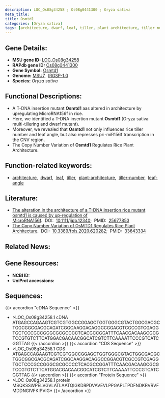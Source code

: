 ```yaml
---
description: LOC_Os08g34258 ; Os08g0441300 ; Oryza sativa
meta_title:
title: Osmtd1
categories: [Oryza sativa]
tags: [architecture, dwarf, leaf, tiller, plant architecture, tiller number, leaf angle]
---
```


## Gene Details:
- **MSU gene ID:** [LOC_Os08g34258](http://rice.uga.edu/cgi-bin/ORF_infopage.cgi?orf=LOC_Os08g34258)  
- **RAPdb gene ID:** [Os08g0441300](https://rapdb.dna.affrc.go.jp/locus/?name=Os08g0441300)  
- **Gene Symbol:** <u>Osmtd1</u>
- **Genome:**  [MSU7](http://rice.uga.edu/),&nbsp;&nbsp;[IRGSP-1.0](https://rapdb.dna.affrc.go.jp/download/irgsp1.html)
- **Species:** *Oryza sativa*

## Functional Descriptions:
   - A T-DNA insertion mutant **Osmtd1** aas altered in architecture by upregulating MicroRNA156f in rice.
   - Here, we identified a T-DNA insertion mutant **Osmtd1** (Oryza sativa multi-tillering and dwarf mutant).
   - Moreover, we revealed that **Osmtd1** not only influences rice tiller number and leaf angle, but also represses pri-miR156f transcription in the CNV region.
   - The Copy Number Variation of **Osmtd1** Regulates Rice Plant Architecture.

## Function-related keywords:
   - [architecture](/tags/architecture/),&nbsp;&nbsp;[dwarf](/tags/dwarf/),&nbsp;&nbsp;[leaf](/tags/leaf/),&nbsp;&nbsp;[tiller](/tags/tiller/),&nbsp;&nbsp;[plant-architecture](/tags/plant-architecture/),&nbsp;&nbsp;[tiller-number](/tags/tiller-number/),&nbsp;&nbsp;[leaf-angle](/tags/leaf-angle/)

## Literature:
   - [The alteration in the architecture of a T-DNA insertion rice mutant osmtd1 is caused by up-regulation of MicroRNA156f](https://www.doi.org/10.1111/jipb.12340).&nbsp;&nbsp;DOI:&nbsp;&nbsp;[10.1111/jipb.12340](https://www.doi.org/10.1111/jipb.12340);&nbsp;&nbsp;PMID:&nbsp;&nbsp;[25677853](https://pubmed.ncbi.nlm.nih.gov/25677853/)
   - [The Copy Number Variation of OsMTD1 Regulates Rice Plant Architecture](https://www.doi.org/10.3389/fpls.2020.620282).&nbsp;&nbsp;DOI:&nbsp;&nbsp;[10.3389/fpls.2020.620282](https://www.doi.org/10.3389/fpls.2020.620282);&nbsp;&nbsp;PMID:&nbsp;&nbsp;[33643334](https://pubmed.ncbi.nlm.nih.gov/33643334/)

## Related News:

## Gene Resources:
- **NCBI ID:**  []()
- **UniProt accessions:** [](https://www.uniprot.org/uniprotkb//entry)

## Sequences:
{{< accordion "cDNA Sequence" >}}
- \>LOC_Os08g34258.1 cDNA
ATGAGCCAGAAGTCGTCGTGGCCGGAGCTGGTGGGCGTACTGGCGACGCTGGCGGCGACGCAGATCGGCAAGGACAGGCCGGACGTCGCCGTCGAGGTGCTCCCGCCGGGCGCGCCCCTCACGCCGGATTTCAACGACAAGCGCGTCCGTGTCTTCATGGACGACAACGGCATCGTCTTCAAAATTCCCGTCATCGGTTAG
{{< /accordion >}}
{{< accordion "CDS Sequence" >}}
- \>LOC_Os08g34258.1 CDS
ATGAGCCAGAAGTCGTCGTGGCCGGAGCTGGTGGGCGTACTGGCGACGCTGGCGGCGACGCAGATCGGCAAGGACAGGCCGGACGTCGCCGTCGAGGTGCTCCCGCCGGGCGCGCCCCTCACGCCGGATTTCAACGACAAGCGCGTCCGTGTCTTCATGGACGACAACGGCATCGTCTTCAAAATTCCCGTCATCGGTTAG
{{< /accordion >}}
{{< accordion "Protein Sequence" >}}
- \>LOC_Os08g34258.1 protein
MSQKSSWPELVGVLATLAATQIGKDRPDVAVEVLPPGAPLTPDFNDKRVRVFMDDNGIVFKIPVIG*
{{< /accordion >}}
